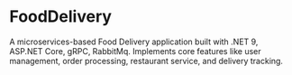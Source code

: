 # FoodDelivery
A microservices-based Food Delivery application built with .NET 9, ASP.NET Core, gRPC, RabbitMq. Implements core features like user management, order processing, restaurant service, and delivery tracking.
